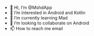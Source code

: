 - 👋 Hi, I’m @MshdApp
- 👀 I’m interested in Android and Kotlin 
- 🌱 I’m currently learning Mad
- 💞️ I’m looking to collaborate on Android 
- 📫 How to reach me email 

<!---
MshdApp/MshdApp is a ✨ special ✨ repository because its `README.md` (this file) appears on your GitHub profile.
You can click the Preview link to take a look at your changes.
--->
